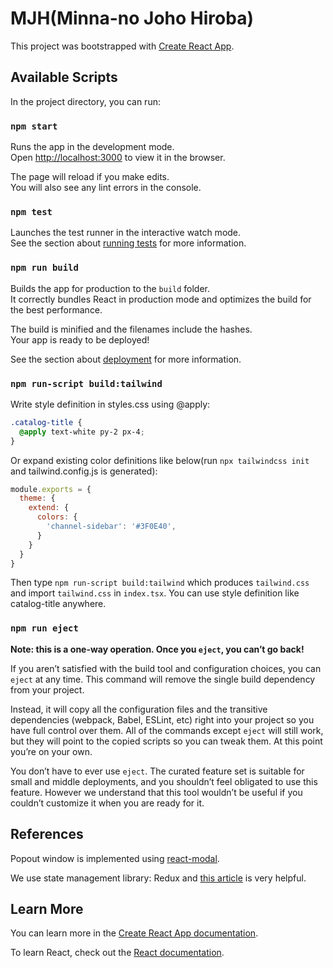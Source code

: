 # MJH(Minna-no Joho Hiroba)

This project was bootstrapped with [Create React App](https://github.com/facebook/create-react-app).

## Available Scripts

In the project directory, you can run:

### `npm start`

Runs the app in the development mode.<br />
Open [http://localhost:3000](http://localhost:3000) to view it in the browser.

The page will reload if you make edits.<br />
You will also see any lint errors in the console.

### `npm test`

Launches the test runner in the interactive watch mode.<br />
See the section about [running tests](https://facebook.github.io/create-react-app/docs/running-tests) for more information.

### `npm run build`

Builds the app for production to the `build` folder.<br />
It correctly bundles React in production mode and optimizes the build for the best performance.

The build is minified and the filenames include the hashes.<br />
Your app is ready to be deployed!

See the section about [deployment](https://facebook.github.io/create-react-app/docs/deployment) for more information.

### `npm run-script build:tailwind`

Write style definition in styles.css using @apply:

```css
.catalog-title {
  @apply text-white py-2 px-4;
}
```

Or expand existing color definitions like below(run `npx tailwindcss init` and tailwind.config.js is generated):

```javascript
module.exports = {
  theme: {
    extend: {
      colors: {
        'channel-sidebar': '#3F0E40',
      }
    }
  }
}
```

Then type `npm run-script build:tailwind` which produces `tailwind.css` and import `tailwind.css` in `index.tsx`. You can use style definition like catalog-title anywhere.
### `npm run eject`

**Note: this is a one-way operation. Once you `eject`, you can’t go back!**

If you aren’t satisfied with the build tool and configuration choices, you can `eject` at any time. This command will remove the single build dependency from your project.

Instead, it will copy all the configuration files and the transitive dependencies (webpack, Babel, ESLint, etc) right into your project so you have full control over them. All of the commands except `eject` will still work, but they will point to the copied scripts so you can tweak them. At this point you’re on your own.

You don’t have to ever use `eject`. The curated feature set is suitable for small and middle deployments, and you shouldn’t feel obligated to use this feature. However we understand that this tool wouldn’t be useful if you couldn’t customize it when you are ready for it.

## References
Popout window is implemented using [react-modal](https://github.com/reactjs/react-modal).

We use state management library: Redux and [this article](https://www.webopixel.net/javascript/1601.html) is very helpful.

## Learn More

You can learn more in the [Create React App documentation](https://facebook.github.io/create-react-app/docs/getting-started).

To learn React, check out the [React documentation](https://reactjs.org/).
